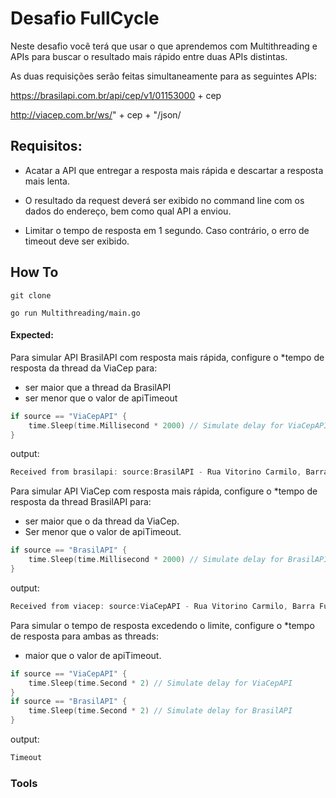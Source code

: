 # Desafio FullCycle

Neste desafio você terá que usar o que aprendemos com Multithreading e APIs para buscar o resultado mais rápido entre duas APIs distintas.

As duas requisições serão feitas simultaneamente para as seguintes APIs:

https://brasilapi.com.br/api/cep/v1/01153000 + cep

http://viacep.com.br/ws/" + cep + "/json/

## Requisitos:

- Acatar a API que entregar a resposta mais rápida e descartar a resposta mais lenta.

- O resultado da request deverá ser exibido no command line com os dados do endereço, bem como qual API a enviou.

- Limitar o tempo de resposta em 1 segundo. Caso contrário, o erro de timeout deve ser exibido.

## How To

```
git clone 
```

```
go run Multithreading/main.go
```

#### Expected:

Para simular API BrasilAPI com resposta mais rápida, configure o *tempo de resposta da thread da ViaCep para:
- ser maior que a thread da BrasilAPI
- ser menor que o valor de apiTimeout
```go
if source == "ViaCepAPI" {
    time.Sleep(time.Millisecond * 2000) // Simulate delay for ViaCepAPI
}
```
output:
```go
Received from brasilapi: source:BrasilAPI - Rua Vitorino Carmilo, Barra Funda - São Paulo, SP, 01153000
```

Para simular API ViaCep com resposta mais rápida, configure o *tempo de resposta da thread BrasilAPI para:
- ser maior que o da thread da ViaCep.
- Ser menor que o valor de apiTimeout.
```go
if source == "BrasilAPI" {
    time.Sleep(time.Millisecond * 2000) // Simulate delay for BrasilAPI
}
```
  output:
```go
Received from viacep: source:ViaCepAPI - Rua Vitorino Carmilo, Barra Funda - São Paulo, São Paulo, 01153-000
```

Para simular o tempo de resposta excedendo o limite, configure o *tempo de resposta para ambas as threads:
- maior que o valor de apiTimeout.
```go
if source == "ViaCepAPI" {
    time.Sleep(time.Second * 2) // Simulate delay for ViaCepAPI
}
if source == "BrasilAPI" {
    time.Sleep(time.Second * 2) // Simulate delay for BrasilAPI
}
```
output:
```go
Timeout
```

### Tools
